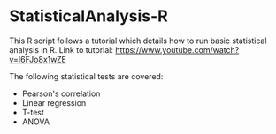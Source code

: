 # StatisticalAnalysis-R

This R script follows a tutorial which details how to run basic statistical analysis in R.
Link to tutorial: https://www.youtube.com/watch?v=I6FJo8x1wZE

The following statistical tests are covered:

- Pearson's correlation
- Linear regression
- T-test
- ANOVA
